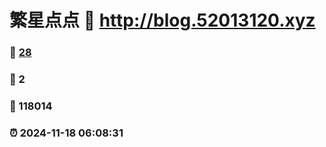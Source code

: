 # 繁星点点 :link: http://blog.52013120.xyz 
### :page_facing_up: [28](http://blog.52013120.xyz/tag.html) 
### :speech_balloon: 2 
### :hibiscus: 118014 
### :alarm_clock: 2024-11-18 06:08:31 
